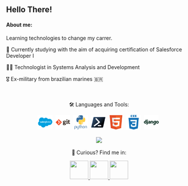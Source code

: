 <h2 background-color=> Hello There! </h2>

<div align:"Center">
  <h4>About me:</h4>
  <p> Learning technologies to change my carrer.</p>
  <p> 🎯 Currently studying with the aim of acquiring certification of Salesforce Developer I</p>
  <p> 👨‍💻 Technologist in Systems Analysis and Development</p>
  <p> 🎖️ Ex-military from brazilian marines 🇧🇷</p>
</div>
<br>
<div align:"center">

<div class="technologies" align="center">
  <p>🛠️ <bold>Languages and Tools: </bold></p>
  <img src="https://github.com/devicons/devicon/blob/master/icons/salesforce/salesforce-original.svg"  title="Salesforce" alt="Salesforce" width="40" height="40"/>&nbsp;
  <img src="https://github.com/devicons/devicon/blob/master/icons/git/git-original-wordmark.svg" title="Git" alt="Git" width="40" height="40"/>&nbsp;
  <img src="https://github.com/devicons/devicon/blob/master/icons/python/python-original-wordmark.svg" title="Python" alt="Python" width="40" height="40"/>&nbsp;
  <img src="https://github.com/devicons/devicon/blob/master/icons/powershell/powershell-original.svg" title="PowerShell" alt="Powershell" width="40" height="40"/>&nbsp;
  <img src="https://github.com/devicons/devicon/blob/master/icons/html5/html5-original.svg" title="HTML5" alt="HTML" width="40" height="40"/>&nbsp;
  <img src="https://github.com/devicons/devicon/blob/master/icons/css3/css3-plain-wordmark.svg"  title="CSS3" alt="CSS" width="40" height="40"/>&nbsp;
  <img src="https://github.com/devicons/devicon/blob/master/icons/django/django-plain-wordmark.svg" title="Django" alt="Django" width="40" height="40"/>&nbsp;
</div>
<br>

<div id='Header' align='center'>
  <img src='https://media4.giphy.com/media/v1.Y2lkPTc5MGI3NjExbDVjdnIweG85ajl2ajdrcjZqMGZhMnU3NHdjMW9ycWdxdWVhM2NlaCZlcD12MV9pbnRlcm5hbF9naWZfYnlfaWQmY3Q9Zw/TFPdmm3rdzeZ0kP3zG/giphy.webp'
</div>
<br>

<div align='center' >
  <p>💭 Curious? Find me in:</p>
  <a href="https://www.salesforce.com/trailblazer/lxelnoe9tymas0ic5h">
    <img src ='https://res.cloudinary.com/startup-grind/image/upload/c_fill,dpr_2.0,f_auto,g_center,h_1080,q_100,w_1080/v1/gcs/platform-data-salesforce/events/trailhead-logo_sxOxVMt.png' width=50px height=50px>
  </a>
  <a href="https://www.linkedin.com/in/marcos-conninck-b6b729280/">
    <img src ='https://pngimg.com/uploads/linkedIn/linkedIn_PNG8.png' width=50px height=50px >
  </a>
  <a href="https://x.com/MarcosConninck">
    <img src ='https://freelogopng.com/images/all_img/1690643591twitter-x-logo-png.png' width=50px height=50px >
  </a>
</div>
